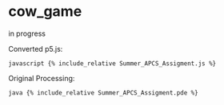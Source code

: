 

<script src="{{ site.baseurl }}/p5/p5.min.js"></script>
<script src="{{ site.baseurl }}/p5/p5.sound.min.js"></script>
<script src="Summer_APCS_Assigment.js"></script>

# cow_game

in progress

<main></main>

Converted p5.js:

```javascript {% include_relative Summer_APCS_Assigment.js %}```

Original Processing:

```java {% include_relative Summer_APCS_Assigment.pde %}```


